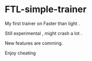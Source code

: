 # FTL-simple-trainer

My first trainer on Faster than light  .


Still experimental , might crash a lot .

New features are comming.


Enjoy cheating
